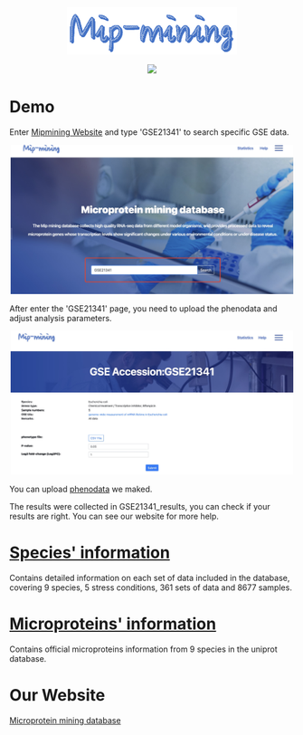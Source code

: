 <p align="center">
  <img src="https://raw.githubusercontent.com/GlancerZ/Mipmining/main/Figure/logo.png" width="300">
</p>

<p align="center">
  <img src="https://raw.githubusercontent.com/GlancerZ/Mipmining/main/Figure/workflow.png" width="800">
</p>

# Demo
Enter [Mipmining Website](https://weilab.sjtu.edu.cn/mipmining/) and type 'GSE21341' to search specific GSE data.
<p align="center">
  <img src="https://raw.githubusercontent.com/GlancerZ/Mipmining/main/Figure/frontpage.png" width="500">
</p>
After enter the 'GSE21341' page, you need to upload the phenodata and adjust analysis parameters.
<p align="center">
  <img src="https://raw.githubusercontent.com/GlancerZ/Mipmining/main/Figure/GSE21341.png" width="500">
</p>

You can upload [phenodata](https://raw.githubusercontent.com/GlancerZ/Mipmining/main/GSE21341_result/phenodata.csv) we maked. 

The results were collected in GSE21341_results, you can check if your results are right. 
You can see our website for more help.

# [Species' information](https://raw.githubusercontent.com/GlancerZ/Mipmining/main/Data_collection/9-species-GSE.xlsx)
Contains detailed information on each set of data included in the database, covering 9 species, 5 stress conditions, 361 sets of data and 8677 samples.


# [Microproteins' information](https://raw.githubusercontent.com/GlancerZ/Mipmining/main/Data_collection/9-species-GSE.xlsx)
Contains official microproteins information from 9 species in the uniprot database.

# Our Website
[Microprotein mining database](https://weilab.sjtu.edu.cn/mipmining/)
